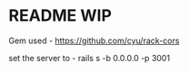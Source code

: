 # README WIP

Gem used - https://github.com/cyu/rack-cors

set the server to - rails s -b 0.0.0.0 -p 3001
